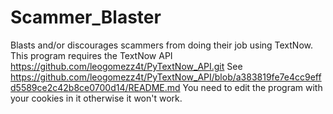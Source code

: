 # Scammer_Blaster
Blasts and/or discourages scammers from doing their job using TextNow.
This program requires the TextNow API https://github.com/leogomezz4t/PyTextNow_API.git
See https://github.com/leogomezz4t/PyTextNow_API/blob/a383819fe7e4cc9effd5589ce2c42b8ce0700d14/README.md
You need to edit the program with your cookies in it otherwise it won't work.
